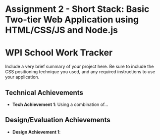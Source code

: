 Assignment 2 - Short Stack: Basic Two-tier Web Application using HTML/CSS/JS and Node.js  
===

# WPI School Work Tracker
Include a very brief summary of your project here. Be sure to include the CSS positioning technique you used, and any required instructions to use your application.

## Technical Achievements
- **Tech Achievement 1**: Using a combination of...

## Design/Evaluation Achievements
- **Design Achievement 1**: 
